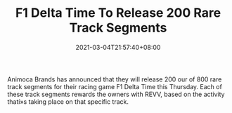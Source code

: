 ﻿---
title: "F1 Delta Time To Release 200 Rare Track Segments"
date: 2021-03-04T21:57:40+08:00
lastmod: 2021-03-04T16:45:40+08:00
draft: false
authors: ["Rosanne"]
description: "Animoca Brands has announced that they will release 200 our of 800 rare track segments for their racing game F1 Delta Time this Thursday. Each of these track segments rewards the owners with REVV, based on the activity thatí»s taking place on that specific track."
featuredImage: "f1-delta-time-to-release-1000-rare-track-segments.png"
tags: ["Virtual World","Play to Earn"]
categories: ["news"]
news: ["Virtual World"]
weight: 
lightgallery: true
pinned: false
recommend: false
recommend1: false
---

Animoca Brands has announced that they will release 200 our of 800 rare track segments for their racing game F1 Delta Time this Thursday. Each of these track segments rewards the owners with REVV, based on the activity thatí»s taking place on that specific track.

<!--more-->

